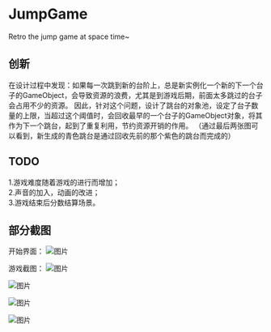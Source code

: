 # JumpGame
Retro the jump game at space time~

## 创新
在设计过程中发现：如果每一次跳到新的台阶上，总是新实例化一个新的下一个台子的GameObject，会导致资源的浪费，尤其是到游戏后期，前面太多跳过的台子会占用不少的资源。
因此，针对这个问题，设计了跳台的对象池，设定了台子数量的上限，当超过这个阈值时，会回收最早的一个台子的GameObject对象，将其作为下一个跳台，起到了重复利用，节约资源开销的作用。
（通过最后两张图可以看到，新生成的青色跳台是通过回收先前的那个紫色的跳台而完成的）

## TODO
1.游戏难度随着游戏的进行而增加；  
2.声音的加入，动画的改进；  
3.游戏结束后分数结算场景。  

## 部分截图
开始界面：
![图片](https://user-images.githubusercontent.com/49396177/113801093-bac9cb00-978a-11eb-9f78-23f4cc552f65.png)

游戏截图：
![图片](https://user-images.githubusercontent.com/49396177/113801108-c0bfac00-978a-11eb-9414-8e1f8211042c.png)

![图片](https://user-images.githubusercontent.com/49396177/113801158-da60f380-978a-11eb-84bd-516628673df1.png)

![图片](https://user-images.githubusercontent.com/49396177/113801465-7854be00-978b-11eb-8345-36fde7237cdc.png)

![图片](https://user-images.githubusercontent.com/49396177/113801485-8276bc80-978b-11eb-9620-d908c2319731.png)
